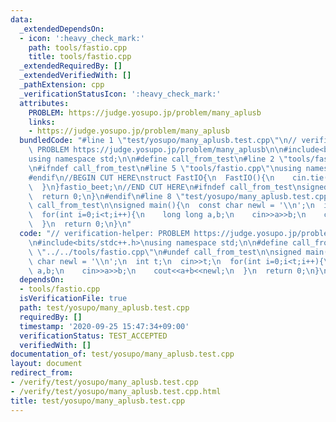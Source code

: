 ```yaml
---
data:
  _extendedDependsOn:
  - icon: ':heavy_check_mark:'
    path: tools/fastio.cpp
    title: tools/fastio.cpp
  _extendedRequiredBy: []
  _extendedVerifiedWith: []
  _pathExtension: cpp
  _verificationStatusIcon: ':heavy_check_mark:'
  attributes:
    PROBLEM: https://judge.yosupo.jp/problem/many_aplusb
    links:
    - https://judge.yosupo.jp/problem/many_aplusb
  bundledCode: "#line 1 \"test/yosupo/many_aplusb.test.cpp\"\n// verification-helper:\
    \ PROBLEM https://judge.yosupo.jp/problem/many_aplusb\n\n#include<bits/stdc++.h>\n\
    using namespace std;\n\n#define call_from_test\n#line 2 \"tools/fastio.cpp\"\n\
    \n#ifndef call_from_test\n#line 5 \"tools/fastio.cpp\"\nusing namespace std;\n\
    #endif\n//BEGIN CUT HERE\nstruct FastIO{\n  FastIO(){\n    cin.tie(0);\n    ios::sync_with_stdio(0);\n\
    \  }\n}fastio_beet;\n//END CUT HERE\n#ifndef call_from_test\nsigned main(){\n\
    \  return 0;\n}\n#endif\n#line 8 \"test/yosupo/many_aplusb.test.cpp\"\n#undef\
    \ call_from_test\n\nsigned main(){\n  const char newl = '\\n';\n  int t;\n  cin>>t;\n\
    \  for(int i=0;i<t;i++){\n    long long a,b;\n    cin>>a>>b;\n    cout<<a+b<<newl;\n\
    \  }\n  return 0;\n}\n"
  code: "// verification-helper: PROBLEM https://judge.yosupo.jp/problem/many_aplusb\n\
    \n#include<bits/stdc++.h>\nusing namespace std;\n\n#define call_from_test\n#include\
    \ \"../../tools/fastio.cpp\"\n#undef call_from_test\n\nsigned main(){\n  const\
    \ char newl = '\\n';\n  int t;\n  cin>>t;\n  for(int i=0;i<t;i++){\n    long long\
    \ a,b;\n    cin>>a>>b;\n    cout<<a+b<<newl;\n  }\n  return 0;\n}\n"
  dependsOn:
  - tools/fastio.cpp
  isVerificationFile: true
  path: test/yosupo/many_aplusb.test.cpp
  requiredBy: []
  timestamp: '2020-09-25 15:47:34+09:00'
  verificationStatus: TEST_ACCEPTED
  verifiedWith: []
documentation_of: test/yosupo/many_aplusb.test.cpp
layout: document
redirect_from:
- /verify/test/yosupo/many_aplusb.test.cpp
- /verify/test/yosupo/many_aplusb.test.cpp.html
title: test/yosupo/many_aplusb.test.cpp
---
```

